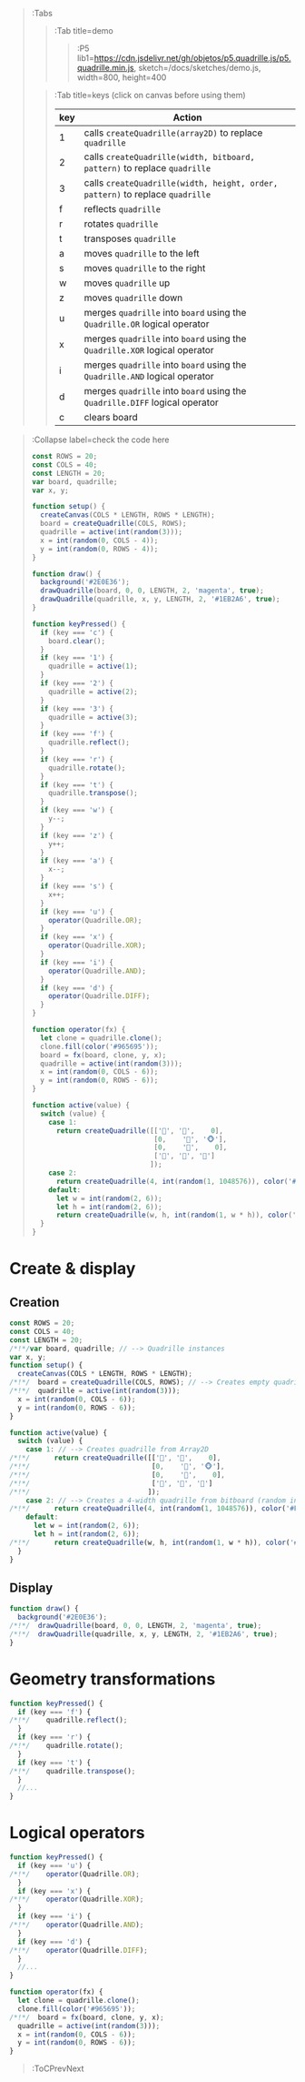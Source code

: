 > :Tabs
> > :Tab title=demo
> > 
> > > :P5 lib1=https://cdn.jsdelivr.net/gh/objetos/p5.quadrille.js/p5.quadrille.min.js, sketch=/docs/sketches/demo.js, width=800, height=400
>
> > :Tab title=keys (click on canvas before using them)
> >
> > | key | Action                                                                        |
> > |-----|-------------------------------------------------------------------------------|
> > | 1   | calls `createQuadrille(array2D)` to replace `quadrille`                       |
> > | 2   | calls `createQuadrille(width, bitboard, pattern)` to replace `quadrille`      |
> > | 3   | calls `createQuadrille(width, height, order, pattern)` to replace `quadrille` |
> > | f   | reflects `quadrille`                                                          |
> > | r   | rotates `quadrille`                                                           |
> > | t   | transposes `quadrille`                                                        |
> > | a   | moves `quadrille` to the left                                                 |
> > | s   | moves `quadrille` to the right                                                |
> > | w   | moves `quadrille` up                                                          |
> > | z   | moves `quadrille` down                                                        |
> > | u   | merges `quadrille` into `board` using the `Quadrille.OR` logical operator     |
> > | x   | merges `quadrille` into `board` using the `Quadrille.XOR` logical operator    |
> > | i   | merges `quadrille` into `board` using the `Quadrille.AND` logical operator    |
> > | d   | merges `quadrille` into `board` using the `Quadrille.DIFF` logical operator   |
> > | c   | clears board                                                                  |

> :Collapse label=check the code here
>
> ```js | demo.js
> const ROWS = 20;
> const COLS = 40;
> const LENGTH = 20;
> var board, quadrille;
> var x, y;
> 
> function setup() {
>   createCanvas(COLS * LENGTH, ROWS * LENGTH);
>   board = createQuadrille(COLS, ROWS);
>   quadrille = active(int(random(3)));
>   x = int(random(0, COLS - 4));
>   y = int(random(0, ROWS - 4));
> }
> 
> function draw() {
>   background('#2E0E36');
>   drawQuadrille(board, 0, 0, LENGTH, 2, 'magenta', true);
>   drawQuadrille(quadrille, x, y, LENGTH, 2, '#1EB2A6', true);
> }
> 
> function keyPressed() {
>   if (key === 'c') {
>     board.clear();
>   }
>   if (key === '1') {
>     quadrille = active(1);
>   }
>   if (key === '2') {
>     quadrille = active(2);
>   }
>   if (key === '3') {
>     quadrille = active(3);
>   }
>   if (key === 'f') {
>     quadrille.reflect();
>   }
>   if (key === 'r') {
>     quadrille.rotate();
>   }
>   if (key === 't') {
>     quadrille.transpose();
>   }
>   if (key === 'w') {
>     y--;
>   }
>   if (key === 'z') {
>     y++;
>   }
>   if (key === 'a') {
>     x--;
>   }
>   if (key === 's') {
>     x++;
>   }
>   if (key === 'u') {
>     operator(Quadrille.OR);
>   }
>   if (key === 'x') {
>     operator(Quadrille.XOR);
>   }
>   if (key === 'i') {
>     operator(Quadrille.AND);
>   }
>   if (key === 'd') {
>     operator(Quadrille.DIFF);
>   }
> }
> 
> function operator(fx) {
>   let clone = quadrille.clone();
>   clone.fill(color('#965695'));
>   board = fx(board, clone, y, x);
>   quadrille = active(int(random(3)));
>   x = int(random(0, COLS - 6));
>   y = int(random(0, ROWS - 6));
> }
> 
> function active(value) {
>   switch (value) {
>     case 1:
>       return createQuadrille([['🙈', '🙉',    0],
>                               [0,    '🙊', '🐵'],
>                               [0,    '🙉',    0],
>                               ['🙈', '🐒', '🙉']
>                              ]);
>     case 2:
>       return createQuadrille(4, int(random(1, 1048576)), color('#F0B25A'));
>     default:
>       let w = int(random(2, 6));
>       let h = int(random(2, 6));
>       return createQuadrille(w, h, int(random(1, w * h)), color('#007ACC'));
>   }
> }
> ```

# Create & display

## Creation

```js | excerpt from demo.js
const ROWS = 20;
const COLS = 40;
const LENGTH = 20;
/*!*/var board, quadrille; // --> Quadrille instances
var x, y;
function setup() {
  createCanvas(COLS * LENGTH, ROWS * LENGTH);
/*!*/  board = createQuadrille(COLS, ROWS); // --> Creates empty quadrille
/*!*/  quadrille = active(int(random(3)));
  x = int(random(0, COLS - 6));
  y = int(random(0, ROWS - 6));
}
```

```js | excerpt from demo.js
function active(value) {
  switch (value) {
    case 1: // --> Creates quadrille from Array2D
/*!*/      return createQuadrille([['🙈', '🙉',    0],
/*!*/                              [0,    '🙊', '🐵'],
/*!*/                              [0,    '🙉',    0],
/*!*/                              ['🙈', '🐒', '🙉']
/*!*/                             ]);
    case 2: // --> Creates a 4-width quadrille from bitboard (random int) filled it with color
/*!*/      return createQuadrille(4, int(random(1, 1048576)), color('#F0B25A'));
    default:
      let w = int(random(2, 6));
      let h = int(random(2, 6));
/*!*/      return createQuadrille(w, h, int(random(1, w * h)), color('#007ACC'));
  }
}
```

## Display

```js | excerpt from demo.js
function draw() {
  background('#2E0E36');
/*!*/  drawQuadrille(board, 0, 0, LENGTH, 2, 'magenta', true);
/*!*/  drawQuadrille(quadrille, x, y, LENGTH, 2, '#1EB2A6', true);
}
```

# Geometry transformations

```js | excerpt from demo.js
function keyPressed() {
  if (key === 'f') {
/*!*/    quadrille.reflect();
  }
  if (key === 'r') {
/*!*/    quadrille.rotate();
  }
  if (key === 't') {
/*!*/    quadrille.transpose();
  }
  //...
}
```

# Logical operators

```js | excerpt from demo.js
function keyPressed() {
  if (key === 'u') {
/*!*/    operator(Quadrille.OR);
  }
  if (key === 'x') {
/*!*/    operator(Quadrille.XOR);
  }
  if (key === 'i') {
/*!*/    operator(Quadrille.AND);
  }
  if (key === 'd') {
/*!*/    operator(Quadrille.DIFF);
  }
  //...
}
```

```js | excerpt from demo.js
function operator(fx) {
  let clone = quadrille.clone();
  clone.fill(color('#965695'));
/*!*/  board = fx(board, clone, y, x);
  quadrille = active(int(random(3)));
  x = int(random(0, COLS - 6));
  y = int(random(0, ROWS - 6));
}
```

> :ToCPrevNext